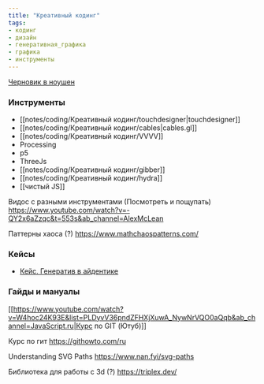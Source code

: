 ```yaml
---
title: "Креативный кодинг"
tags:
- кодинг
- дизайн
- генеративная_графика
- графика
- инструменты
---
```


[Черновик в ноушен](https://www.notion.so/pustota/4eb68a367ed94e5497f7d97d667007d9)

### Инструменты

- [[notes/coding/Креативный кодинг/touchdesigner|touchdesigner]]
- [[notes/coding/Креативный кодинг/cables|cables.gl]]
- [[notes/coding/Креативный кодинг/VVVV]]
- Processing
- p5
- ThreeJs
- [[notes/coding/Креативный кодинг/gibber]]
- [[notes/coding/Креативный кодинг/hydra]]
- [[чистый JS]]


Видос с разными инструментами (Посмотреть и пощупать)
https://www.youtube.com/watch?v=-QY2x6aZzqc&t=553s&ab_channel=AlexMcLean

Паттерны хаоса (?)
https://www.mathchaospatterns.com/

### Кейсы

- [Кейс. Генератив в айдентике](https://vc.ru/design/323434-generativnaya-grafika-v-brendinge)



### Гайды и мануалы

[[https://www.youtube.com/watch?v=W4hoc24K93E&list=PLDyvV36pndZFHXjXuwA_NywNrVQO0aQqb&ab_channel=JavaScript.ru|Курс по GIT (Ютуб)]]

Курс по гит
https://githowto.com/ru

Understanding SVG Paths
https://www.nan.fyi/svg-paths

Библиотека для работы с 3d (?)
https://triplex.dev/

